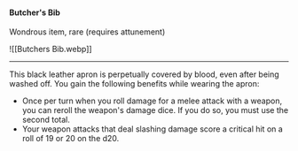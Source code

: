 #### Butcher's Bib

Wondrous item, rare (requires attunement)

![[Butchers Bib.webp]]

---

This black leather apron is perpetually covered by blood, even after being washed off. You gain the following benefits while wearing the apron:

- Once per turn when you roll damage for a melee attack with a weapon, you can reroll the weapon's damage dice. If you do so, you must use the second total.
- Your weapon attacks that deal slashing damage score a critical hit on a roll of 19 or 20 on the d20.
